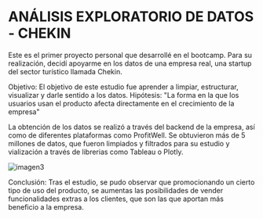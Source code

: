 # ANÁLISIS EXPLORATORIO DE DATOS - CHEKIN

Este es el primer proyecto personal que desarrollé en el bootcamp. Para su realización, decidí apoyarme en los datos de una empresa real, una startup del sector turístico llamada Chekin.

Objetivo: El objetivo de este estudio fue aprender a limpiar, estructurar, visualizar y darle sentido a los datos.
Hipótesis: "La forma en la que los usuarios usan el producto afecta directamente en el crecimiento de la empresa"

La obtención de los datos se realizó a través del backend de la empresa, así como de diferentes plataformas como ProfitWell. Se obtuvieron más de 5 millones de datos, que fueron limpiados y filtrados para su estudio y vialización a través de librerias como Tableau o Plotly.

![imagen3](https://user-images.githubusercontent.com/110189994/213909714-16b96c89-ca48-4d05-bc78-ba7b5d0decae.jpg)

Conclusión: Tras el estudio, se pudo observar que promocionando un cierto tipo de uso del producto, se aumentas las posibilidades de vender funcionalidades extras a los clientes, que son las que aportan más beneficio a la empresa.
